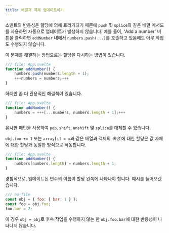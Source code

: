 ```yaml
---
title: 배열과 객체 업데이트하기
---
```


스벨트의 반응성은 할당에 의해 트리거되기 때문에 `push` 및 `splice`와 같은 배열 메서드를 사용하면 자동으로 업데이트가 발생하지 않습니다. 예를 들어, 'Add a number' 버튼을 클릭하면 `addNumber` 내에서 `numbers.push(...)`를 호출하고 있음에도 아무 작업도 수행되지 않습니다.

이 문제를 해결하는 방법으로는 할당을 다시하는 방법이 있습니다.

```js
/// file: App.svelte
function addNumber() {
	numbers.push(numbers.length + 1);
	+++numbers = numbers;+++
}
```

하지만 좀 더 관용적인 해결책이 있습니다.

```js
/// file: App.svelte
function addNumber() {
	numbers = +++[...numbers, numbers.length + 1];+++
}
```

유사한 패턴을 사용하여 `pop`, `shift`, `unshift` 및 `splice`를 대체할 수 있습니다.

`obj.foo += 1` 또는 `array[i] = x`과 같은 배열과 객체의 _속성_ 에 대한 할당은 값 자체에 대한 할당과 동일한 방식으로 작동합니다.

```js
/// file: App.svelte
function addNumber() {
	numbers[numbers.length] = numbers.length + 1;
}
```

경험적으로, 업데이트된 변수의 이름이 할당 왼쪽에 나타나야 합니다. 예시를 들어보겠습니다.

```js
/// no-file
const obj = { foo: { bar: 1 } };
const foo = obj.foo;
foo.bar = 2;
```

이 경우 `obj = obj`로 후속 작업을 수행하지 않는 한 `obj.foo.bar`에 대한 반응성이 나타나지 않습니다.
